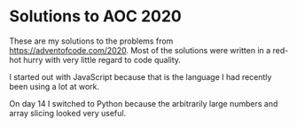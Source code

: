 # Solutions to AOC 2020
These are my solutions to the problems from https://adventofcode.com/2020. Most of the solutions were written in a red-hot hurry with very little regard to code quality.

I started out with JavaScript because that is the language I had recently been using a lot at work.

On day 14 I switched to Python because the arbitrarily large numbers and array slicing looked very useful.